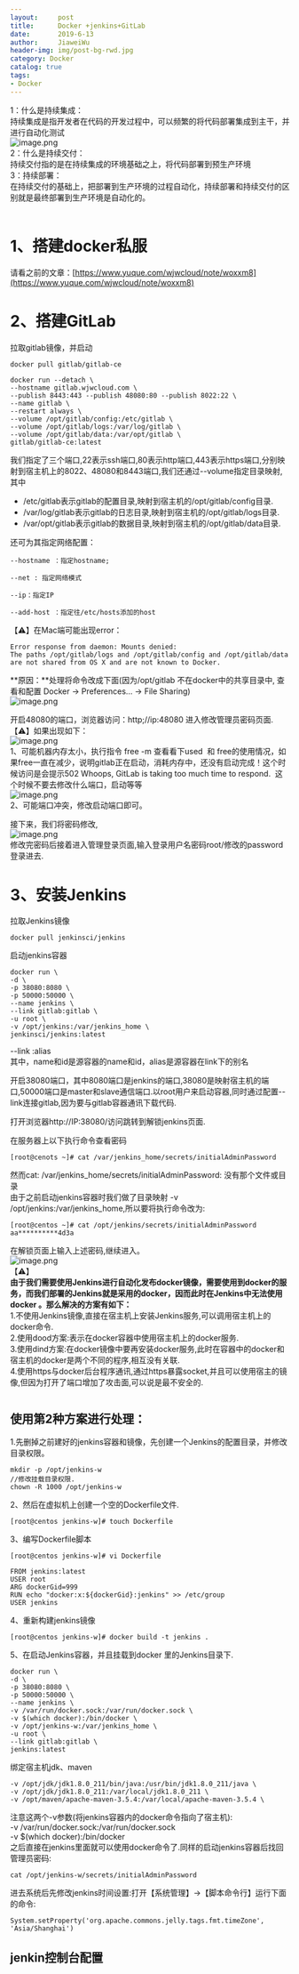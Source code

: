 ```yaml
---
layout:     post                  
title:      Docker +jenkins+GitLab      
date:       2019-6-13             
author:     JiaweiWu                   
header-img: img/post-bg-rwd.jpg  
category: Docker   
catalog: true  
tags:                             
- Docker
---
```


1：什么是持续集成：<br />持续集成是指开发者在代码的开发过程中，可以频繁的将代码部署集成到主干，并进行自动化测试<br />![image.png](https://cdn.nlark.com/yuque/0/2019/png/250511/1560349368864-4c8dfe01-7ab2-40ba-b593-976553d7d4ba.png#align=left&display=inline&height=218&name=image.png&originHeight=435&originWidth=1000&size=91745&status=done&width=500)<br />2：什么是持续交付：<br />持续交付指的是在持续集成的环境基础之上，将代码部署到预生产环境<br />3：持续部署：<br />在持续交付的基础上，把部署到生产环境的过程自动化，持续部署和持续交付的区别就是最终部署到生产环境是自动化的。   <br />                                                                               
<a name="QmKXz"></a>
# 1、搭建docker私服
请看之前的文章：[https://www.yuque.com/wjwcloud/note/woxxm8](https://www.yuque.com/wjwcloud/note/woxxm8)

<a name="dlWpi"></a>
# 2、搭建GitLab
拉取gitlab镜像，并启动
```
docker pull gitlab/gitlab-ce
```

```
docker run --detach \
--hostname gitlab.wjwcloud.com \
--publish 8443:443 --publish 48080:80 --publish 8022:22 \
--name gitlab \
--restart always \
--volume /opt/gitlab/config:/etc/gitlab \
--volume /opt/gitlab/logs:/var/log/gitlab \
--volume /opt/gitlab/data:/var/opt/gitlab \
gitlab/gitlab-ce:latest
```
我们指定了三个端口,22表示ssh端口,80表示http端口,443表示https端口,分别映射到宿主机上的8022、48080和8443端口,我们还通过--volume指定目录映射,其中

- /etc/gitlab表示gitlab的配置目录,映射到宿主机的/opt/gitlab/config目录.
- /var/log/gitlab表示gitlab的日志目录,映射到宿主机的/opt/gitlab/logs目录.
- /var/opt/gitlab表示gitlab的数据目录,映射到宿主机的/opt/gitlab/data目录.

还可为其指定网络配置：
```
--hostname ：指定hostname;

--net : 指定网络模式

--ip：指定IP

--add-host ：指定往/etc/hosts添加的host
```
【⚠️】在Mac端可能出现error：

```
Error response from daemon: Mounts denied: 
The paths /opt/gitlab/logs and /opt/gitlab/config and /opt/gitlab/data
are not shared from OS X and are not known to Docker.
```
**原因：**处理将命令改成下面(因为/opt/gitlab 不在docker中的共享目录中, 查看和配置 Docker -> Preferences… -> File Sharing)<br />![image.png](https://cdn.nlark.com/yuque/0/2019/png/250511/1560402668560-76c7404f-3dab-48ca-aea5-53321efbfb9b.png#align=left&display=inline&height=413&name=image.png&originHeight=826&originWidth=1092&size=161563&status=done&width=546)

开启48080的端口，浏览器访问：http;//ip:48080 进入修改管理员密码页面.<br />【⚠️】如果出现如下：<br />![image.png](https://cdn.nlark.com/yuque/0/2019/png/250511/1560353592108-90e576db-22c1-48f4-93b9-a8468585916a.png#align=left&display=inline&height=563&name=image.png&originHeight=1126&originWidth=1816&size=113773&status=done&width=908)<br />1、可能机器内存太小，执行指令 free -m 查看看下used  和 free的使用情况，如果free一直在减少，说明gitlab正在启动，消耗内存中，还没有启动完成！这个时候访问是会提示502 Whoops, GitLab is taking too much time to respond.  这个时候不要去修改什么端口，启动等等<br />![image.png](https://cdn.nlark.com/yuque/0/2019/png/250511/1560353946160-af3ebcce-ece0-441c-b053-021288e810c9.png#align=left&display=inline&height=304&name=image.png&originHeight=608&originWidth=1208&size=134692&status=done&width=604)<br />2、可能端口冲突，修改启动端口即可。

接下来，我们将密码修改,<br />![image.png](https://cdn.nlark.com/yuque/0/2019/png/250511/1560399141512-269d1141-d5d7-4578-82cb-66618d28d3e7.png#align=left&display=inline&height=656&name=image.png&originHeight=1312&originWidth=2306&size=218473&status=done&width=1153)<br />修改完密码后接着进入管理登录页面,输入登录用户名密码root/修改的password登录进去.

<a name="u7vXX"></a>
# 3、安装Jenkins
拉取Jenkins镜像

```
docker pull jenkinsci/jenkins
```
启动jenkins容器

```
docker run \
-d \
-p 38080:8080 \
-p 50000:50000 \
--name jenkins \
--link gitlab:gitlab \
-u root \
-v /opt/jenkins:/var/jenkins_home \
jenkinsci/jenkins:latest
```

--link <name or id>:alias<br />其中，name和id是源容器的name和id，alias是源容器在link下的别名

开启38080端口，其中8080端口是jenkins的端口,38080是映射宿主机的端口,50000端口是master和slave通信端口.以root用户来启动容器,同时通过配置--link连接gitlab,因为要与gitlab容器通讯下载代码.

打开浏览器http://IP:38080/访问跳转到解锁jenkins页面.

在服务器上以下执行命令查看密码
```
[root@cenots ~]# cat /var/jenkins_home/secrets/initialAdminPassword
```
然而cat: /var/jenkins_home/secrets/initialAdminPassword: 没有那个文件或目录<br />由于之前启动jenkins容器时我们做了目录映射 -v /opt/jenkins:/var/jenkins_home,所以要将执行命令改为:
```
[root@centos ~]# cat /opt/jenkins/secrets/initialAdminPassword
aa**********4d3a
```
在解锁页面上输入上述密码,继续进入。<br />![image.png](https://cdn.nlark.com/yuque/0/2019/png/250511/1560406947661-718cd19e-c4dd-40f2-8aba-839e71691b8f.png#align=left&display=inline&height=581&name=image.png&originHeight=1162&originWidth=2104&size=135734&status=done&width=1052)<br />【⚠️】<br />**由于我们需要使用Jenkins进行自动化发布docker镜像，需要使用到docker的服务，而我们部署的Jenkins就是采用的docker，因而此时在Jenkins中无法使用docker 。那么解决的方案有如下：**<br />1.不使用Jenkins镜像,直接在宿主机上安装Jenkins服务,可以调用宿主机上的docker命令.<br />2.使用dood方案:表示在docker容器中使用宿主机上的docker服务.<br />3.使用dind方案:在docker镜像中要再安装docker服务,此时在容器中的docker和宿主机的docker是两个不同的程序,相互没有关联.<br />4.使用https与docker后台程序通讯,通过https暴露socket,并且可以使用宿主的镜像,但因为打开了端口增加了攻击面,可以说是最不安全的.
<a name="MzpIK"></a>
# 
<a name="QwAbG"></a>
## 使用第2种方案进行处理：
1.先删掉之前建好的jenkins容器和镜像，先创建一个Jenkins的配置目录，并修改目录权限。
```
mkdir -p /opt/jenkins-w
//修改挂载目录权限.
chown -R 1000 /opt/jenkins-w
```
2、然后在虚拟机上创建一个空的Dockerfile文件.
```
[root@centos jenkins-w]# touch Dockerfile
```
3、编写Dockerfile脚本
```
[root@centos jenkins-w]# vi Dockerfile
```
```
FROM jenkins:latest
USER root
ARG dockerGid=999
RUN echo "docker:x:${dockerGid}:jenkins" >> /etc/group
USER jenkins
```
4、重新构建jenkins镜像
```
[root@centos jenkins-w]# docker build -t jenkins .
```
5、在启动Jenkins容器，并且挂载到docker 里的Jenkins目录下.

```
docker run \
-d \
-p 38080:8080 \
-p 50000:50000 \
--name jenkins \
-v /var/run/docker.sock:/var/run/docker.sock \
-v $(which docker):/bin/docker \
-v /opt/jenkins-w:/var/jenkins_home \
-u root \
--link gitlab:gitlab \
jenkins:latest
```
绑定宿主机jdk、maven

```
-v /opt/jdk/jdk1.8.0_211/bin/java:/usr/bin/jdk1.8.0_211/java \
-v /opt/jdk/jdk1.8.0_211:/var/local/jdk1.8.0_211 \
-v /opt/maven/apache-maven-3.5.4:/var/local/apache-maven-3.5.4 \
```

注意这两个-v参数(将jenkins容器内的docker命令指向了宿主机):<br />-v /var/run/docker.sock:/var/run/docker.sock<br />-v $(which docker):/bin/docker<br />之后直接在jenkins里面就可以使用docker命令了.同样的启动jenkins容器后找回管理员密码:
```
cat /opt/jenkins-w/secrets/initialAdminPassword
```
进去系统后先修改jenkins时间设置:打开【系统管理】->【脚本命令行】运行下面的命令:
```
System.setProperty('org.apache.commons.jelly.tags.fmt.timeZone', 'Asia/Shanghai')
```
<a name="gpWaI"></a>
## jenkin控制台配置

